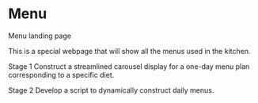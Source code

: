 # Menu
Menu landing page

This is a special webpage that will show all the menus used in the kitchen.

Stage 1
Construct a streamlined carousel display for a one-day menu plan corresponding to a specific diet.

Stage 2
Develop a script to dynamically construct daily menus.
